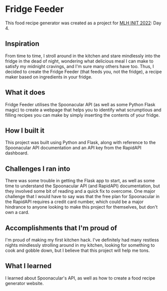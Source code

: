 # Fridge Feeder

This food recipe generator was created as a project for [MLH INIT 2022](https://init.mlh.io): Day 4.

## Inspiration
From time to time, I stroll around in the kitchen and stare mindlessly into the fridge in the dead of night, wondering what delicious meal I can make to satisfy my midnight cravings, and I'm sure many others have too. Thus, I decided to create the Fridge Feeder (that feeds you, not the fridge), a recipe maker based on ingredients in your fridge.

## What it does
Fridge Feeder utilises the Spoonacular API (as well as some Python Flask magic) to create a webpage that helps you to identify what scrumptious and filling recipes you can make by simply inserting the contents of your fridge.

## How I built it
This project was built using Python and Flask, along with reference to the Spoonacular API documentation and an API key from the RapidAPI dashboard.

## Challenges I ran into
There was some trouble in getting the Flask app to start, as well as some time to understand the Spoonacular API (and RapidAPI) documentation, but they involved some bit of reading and a quick fix to overcome. One major challenge that I would have to say was that the free plan for Spoonacular in the RapidAPI requires a credit card number, which could be a major hindrance to anyone looking to make this project for themselves, but don't own a card.

## Accomplishments that I'm proud of
I'm proud of making my first kitchen hack. I've definitely had many restless nights mindlessly strolling around in my kitchen, looking for something to cook and gobble down, but I believe that this project will help me tons.

## What I learned
I learned about Spoonacular's API, as well as how to create a food recipe generator website.